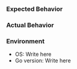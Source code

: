 
### Expected Behavior


### Actual Behavior





### Environment
- OS: Write here
- Go version: Write here
